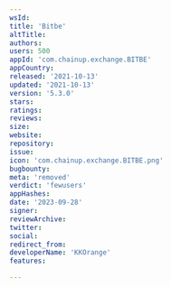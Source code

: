 ```yaml
---
wsId: 
title: 'Bitbe'
altTitle: 
authors: 
users: 500
appId: 'com.chainup.exchange.BITBE'
appCountry: 
released: '2021-10-13'
updated: '2021-10-13'
version: '5.3.0'
stars: 
ratings: 
reviews: 
size: 
website: 
repository: 
issue: 
icon: 'com.chainup.exchange.BITBE.png'
bugbounty: 
meta: 'removed'
verdict: 'fewusers'
appHashes: 
date: '2023-09-28'
signer: 
reviewArchive: 
twitter: 
social: 
redirect_from: 
developerName: 'KKOrange'
features: 

---
```



